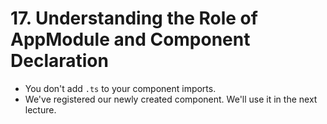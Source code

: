# 17. Understanding the Role of AppModule and Component Declaration
- You don't add `.ts` to your component imports.
- We've registered our newly created component. We'll use it in the next lecture.